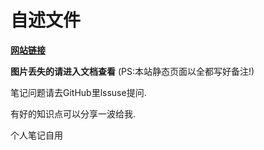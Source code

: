 <!-- # 测试1122

## 测试2

### 测试3

#### [测试4](md/README.md "The greatest guide in the world")
![tupian](/Image/WebsiteTitle.png)

``` c# {.line.numbers}
public void test()
{
    print(qqq);
}
``` -->

# 自述文件

**[网站链接](<https://hebes.github.io/#/>)**

**图片丢失的请进入文档查看**
(PS:本站静态页面以全都写好备注!)

笔记问题请去GitHub里lssuse提问.

有好的知识点可以分享一波给我.

个人笔记自用
